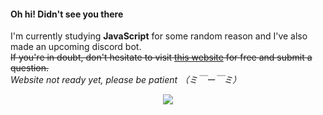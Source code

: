 #### Oh hi! Didn't see you there
I'm currently studying **JavaScript** for some random reason and I've also made an upcoming discord bot.\
~~If you're in doubt, don't hesitate to visit <a href="https://questions.haruu.gq">this website</a> for free and submit a question.~~ \
*Website not ready yet, please be patient  （ミ￣ー￣ミ）*

<div align="center">
  <img align="center" src="https://github-readme-stats.vercel.app/api/top-langs/?username=ivnsrrn&hide=shell&title_color=ffffff&text_color=c9cacc&icon_color=2bbc8a&bg_color=1d1f21" />
</div>
